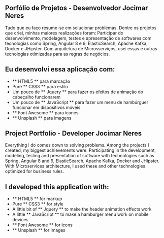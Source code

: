 ## Porfólio de Projetos - Desenvolvedor Jocimar Neres

Tudo que eu faço resume-se em solucionar problemas. Dentre os projetos que criei, minhas maiores realizações foram: Participar do desenvolvimento, modelagem, testes e apresentação de softwares com tecnologias como Spring, Angular 8 e 9, ElasticSearch, Apache Kafka, Docker e JHipster. Com arquitetura de Microsserviços, usei essas e outras tecnologias otimizadas para as regras de negócios.

## Eu desenvolvi essa aplicação com:

- ** HTML5 ** para marcação
- Pure ** CSS3 ** para estilo
- Um pouco de ** Jquery ** para fazer os efeitos de animação do cabeçalho funcionarem
- Um pouco de ** JavaScript ** para fazer um menu de hambúrguer funcionar em dispositivos móveis
- ** Font Awesome ** para ícones
- ** Unsplash ** para imagens

## Project Portfolio - Developer Jocimar Neres

Everything I do comes down to solving problems. Among the projects I created, my biggest achievements were: Participating in the development, modeling, testing and presentation of software with technologies such as Spring, Angular 8 and 9, ElasticSearch, Apache Kafka, Docker and JHipster. With Microservices architecture, I used these and other technologies optimized for business rules.

## I developed this application with:

- ** HTML5 ** for markup
- Pure ** CSS3 ** for style
- A little bit of ** Jquery ** to make the header animation effects work
- A little ** JavaScript ** to make a hamburger menu work on mobile devices
- ** Font Awesome ** for icons
- ** Unsplash ** for images

